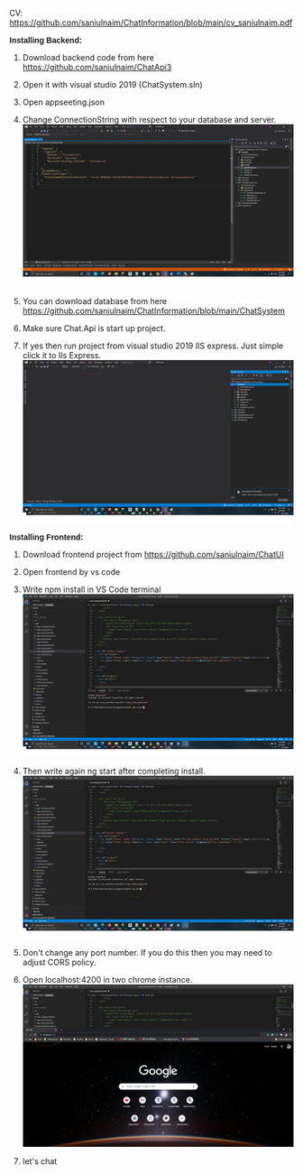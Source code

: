 CV: https://github.com/saniulnaim/ChatInformation/blob/main/cv_saniulnaim.pdf

<b style="font-family: sans-serif">Installing Backend:</b>

1. Download backend code from here https://github.com/saniulnaim/ChatApi3 
2. Open it with visual studio 2019 (ChatSystem.sln)
3. Open appseeting.json
4. Change ConnectionString with respect to your database and server.
   <img src="https://github.com/saniulnaim/ChatApiAssignment/blob/main/appsetting.png" alt="" width="auto" height="auto">
5. You can download database from here https://github.com/saniulnaim/ChatInformation/blob/main/ChatSystem

6. Make sure Chat.Api is start up project.
7. If yes then run project from visual studio 2019 IIS express. Just simple click it to IIs Express.
   <img src="https://github.com/saniulnaim/ChatApiAssignment/blob/main/startup.png" alt="" width="auto" height="auto">




<b style="font-family: sans-serif">Installing Frontend:</b>
 
1. Download frontend project from https://github.com/saniulnaim/ChatUI

2. Open frontend by vs code
3. Write npm install in VS Code terminal
   <img src="https://github.com/saniulnaim/ChatApiAssignment/blob/main/npminstall.png" alt="" width="auto" height="auto">
4. Then write again ng start after completing install.
   <img src="https://github.com/saniulnaim/ChatApiAssignment/blob/main/ngstart.png" alt="" width="auto" height="auto">
12. Don't change any port number. If you do this then you may need to adjust CORS policy.
13. Open localhost:4200 in two chrome instance.
    <img src="https://github.com/saniulnaim/ChatApiAssignment/blob/main/localhost.png" alt="" width="auto" height="auto">
14. let's chat
